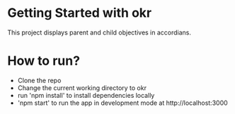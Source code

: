 # Getting Started with okr

This project displays parent and child objectives in accordians.

# How to run?

- Clone the repo
- Change the current working directory to okr
- run 'npm install' to install dependencies locally
- 'npm start' to run the app in development mode at http://localhost:3000
